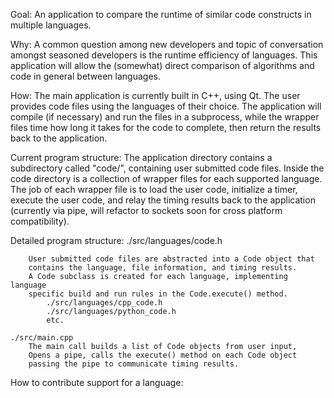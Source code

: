 Goal:
    An application to compare the runtime of similar code constructs in
    multiple languages.

Why:
    A common question among new developers and topic of conversation amongst 
    seasoned developers is the runtime efficiency of languages.
    This application will allow the (somewhat) direct comparison of algorithms
    and code in general between languages.

How:
    The main application is currently built in C++, using Qt.
    The user provides code files using the languages of their choice. The 
    application will compile (if necessary) and run the files in a subprocess, 
    while the wrapper files time how long it takes for the code to complete,
    then return the results back to the application.

Current program structure:
    The application directory contains a subdirectory called "code/",
    containing user submitted code files. Inside the code directory is a
    collection of wrapper files for each supported language. The job of each
    wrapper file is to load the user code, initialize a timer, execute the user
    code, and relay the timing results back to the application (currently via
    pipe, will refactor to sockets soon for cross platform compatibility).


Detailed program structure:
    ./src/languages/code.h 

        User submitted code files are abstracted into a Code object that
        contains the language, file information, and timing results.
        A Code subclass is created for each language, implementing language 
        specific build and run rules in the Code.execute() method.
            ./src/languages/cpp_code.h
            ./src/languages/python_code.h
            etc.
    
    ./src/main.cpp
        The main call builds a list of Code objects from user input,
        Opens a pipe, calls the execute() method on each Code object
        passing the pipe to communicate timing results. 






How to contribute support for a language:

